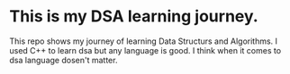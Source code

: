 # This is my DSA learning journey.

This repo shows my journey of learning Data Structurs and Algorithms. I used C++ to learn dsa but any language is good. I think when it comes to dsa language dosen't matter.
